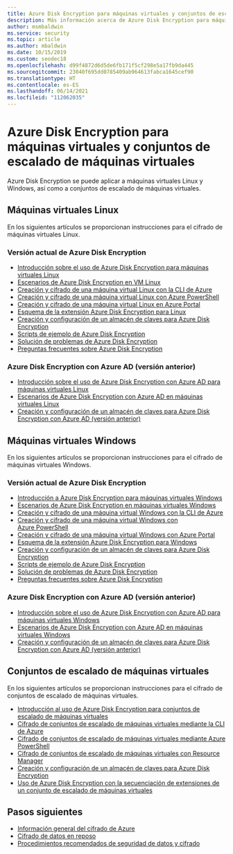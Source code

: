 ```yaml
---
title: Azure Disk Encryption para máquinas virtuales y conjuntos de escalado de máquinas virtuales
description: Más información acerca de Azure Disk Encryption para máquinas virtuales (VM) y conjuntos de escalado de VM. Azure Disk Encryption funciona para VM Linux y Windows.
author: msmbaldwin
ms.service: security
ms.topic: article
ms.author: mbaldwin
ms.date: 10/15/2019
ms.custom: seodec18
ms.openlocfilehash: d99f4872d6d5de6fb171f5cf298e5a17fb9da445
ms.sourcegitcommit: 23040f695dd0785409ab964613fabca1645cef90
ms.translationtype: HT
ms.contentlocale: es-ES
ms.lasthandoff: 06/14/2021
ms.locfileid: "112062035"
---
```

# <a name="azure-disk-encryption-for-virtual-machines-and-virtual-machine-scale-sets"></a>Azure Disk Encryption para máquinas virtuales y conjuntos de escalado de máquinas virtuales

Azure Disk Encryption se puede aplicar a máquinas virtuales Linux y Windows, así como a conjuntos de escalado de máquinas virtuales. 

## <a name="linux-virtual-machines"></a>Máquinas virtuales Linux

En los siguientes artículos se proporcionan instrucciones para el cifrado de máquinas virtuales Linux.

### <a name="current-version-of-azure-disk-encryption"></a>Versión actual de Azure Disk Encryption

- [Introducción sobre el uso de Azure Disk Encryption para máquinas virtuales Linux](../../virtual-machines/linux/disk-encryption-overview.md)
- [Escenarios de Azure Disk Encryption en VM Linux](../../virtual-machines/linux/disk-encryption-linux.md)
- [Creación y cifrado de una máquina virtual Linux con la CLI de Azure](../../virtual-machines/linux/disk-encryption-cli-quickstart.md)
- [Creación y cifrado de una máquina virtual Linux con Azure PowerShell](../../virtual-machines/linux/disk-encryption-powershell-quickstart.md)
- [Creación y cifrado de una máquina virtual Linux en Azure Portal](../../virtual-machines/linux/disk-encryption-portal-quickstart.md)
- [Esquema de la extensión Azure Disk Encryption para Linux](../../virtual-machines/extensions/azure-disk-enc-linux.md)
- [Creación y configuración de un almacén de claves para Azure Disk Encryption](../../virtual-machines/linux/disk-encryption-key-vault.md)
- [Scripts de ejemplo de Azure Disk Encryption](../../virtual-machines/linux/disk-encryption-sample-scripts.md)
- [Solución de problemas de Azure Disk Encryption](../../virtual-machines/linux/disk-encryption-troubleshooting.md)
- [Preguntas frecuentes sobre Azure Disk Encryption](../../virtual-machines/linux/disk-encryption-faq.yml)

### <a name="azure-disk-encryption-with-azure-ad-previous-version"></a>Azure Disk Encryption con Azure AD (versión anterior)

- [Introducción sobre el uso de Azure Disk Encryption con Azure AD para máquinas virtuales Linux](../../virtual-machines/linux/disk-encryption-overview-aad.md)
- [Escenarios de Azure Disk Encryption con Azure AD en máquinas virtuales Linux](../../virtual-machines/linux/disk-encryption-linux.md)
- [Creación y configuración de un almacén de claves para Azure Disk Encryption con Azure AD (versión anterior)](../../virtual-machines/linux/disk-encryption-key-vault-aad.md)

## <a name="windows-virtual-machines"></a>Máquinas virtuales Windows

En los siguientes artículos se proporcionan instrucciones para el cifrado de máquinas virtuales Windows.

### <a name="current-version-of-azure-disk-encryption"></a>Versión actual de Azure Disk Encryption

- [Introducción a Azure Disk Encryption para máquinas virtuales Windows](../../virtual-machines/windows/disk-encryption-overview.md)
- [Escenarios de Azure Disk Encryption en máquinas virtuales Windows](../../virtual-machines/windows/disk-encryption-windows.md)
- [Creación y cifrado de una máquina virtual Windows con la CLI de Azure](../../virtual-machines/windows/disk-encryption-cli-quickstart.md)
- [Creación y cifrado de una máquina virtual Windows con Azure PowerShell](../../virtual-machines/windows/disk-encryption-powershell-quickstart.md)
- [Creación y cifrado de una máquina virtual Windows con Azure Portal](../../virtual-machines/windows/disk-encryption-portal-quickstart.md)
- [Esquema de la extensión Azure Disk Encryption para Windows](../../virtual-machines/extensions/azure-disk-enc-windows.md)
- [Creación y configuración de un almacén de claves para Azure Disk Encryption](../../virtual-machines/windows/disk-encryption-key-vault.md)
- [Scripts de ejemplo de Azure Disk Encryption](../../virtual-machines/windows/disk-encryption-sample-scripts.md)
- [Solución de problemas de Azure Disk Encryption](../../virtual-machines/windows/disk-encryption-troubleshooting.md)
- [Preguntas frecuentes sobre Azure Disk Encryption](../../virtual-machines/windows/disk-encryption-faq.yml)

### <a name="azure-disk-encryption-with-azure-ad-previous-version"></a>Azure Disk Encryption con Azure AD (versión anterior)

- [Introducción sobre el uso de Azure Disk Encryption con Azure AD para máquinas virtuales Windows](../../virtual-machines/windows/disk-encryption-overview-aad.md)
- [Escenarios de Azure Disk Encryption con Azure AD en máquinas virtuales Windows](../../virtual-machines/windows/disk-encryption-windows.md)
- [Creación y configuración de un almacén de claves para Azure Disk Encryption con Azure AD (versión anterior)](../../virtual-machines/windows/disk-encryption-key-vault-aad.md)

## <a name="virtual-machine-scale-sets"></a>Conjuntos de escalado de máquinas virtuales

En los siguientes artículos se proporcionan instrucciones para el cifrado de conjuntos de escalado de máquinas virtuales.

- [Introducción al uso de Azure Disk Encryption para conjuntos de escalado de máquinas virtuales](../../virtual-machine-scale-sets/disk-encryption-overview.md) 
- [Cifrado de conjuntos de escalado de máquinas virtuales mediante la CLI de Azure](../../virtual-machine-scale-sets/disk-encryption-cli.md) 
- [Cifrado de conjuntos de escalado de máquinas virtuales mediante Azure PowerShell](../../virtual-machine-scale-sets/disk-encryption-powershell.md)
- [Cifrado de conjuntos de escalado de máquinas virtuales con Resource Manager](../../virtual-machine-scale-sets/disk-encryption-azure-resource-manager.md)
- [Creación y configuración de un almacén de claves para Azure Disk Encryption](../../virtual-machine-scale-sets/disk-encryption-key-vault.md)
- [Uso de Azure Disk Encryption con la secuenciación de extensiones de un conjunto de escalado de máquinas virtuales](../../virtual-machine-scale-sets/disk-encryption-extension-sequencing.md)

## <a name="next-steps"></a>Pasos siguientes

- [Información general del cifrado de Azure](encryption-overview.md)
- [Cifrado de datos en reposo](encryption-atrest.md)
- [Procedimientos recomendados de seguridad de datos y cifrado](data-encryption-best-practices.md)
